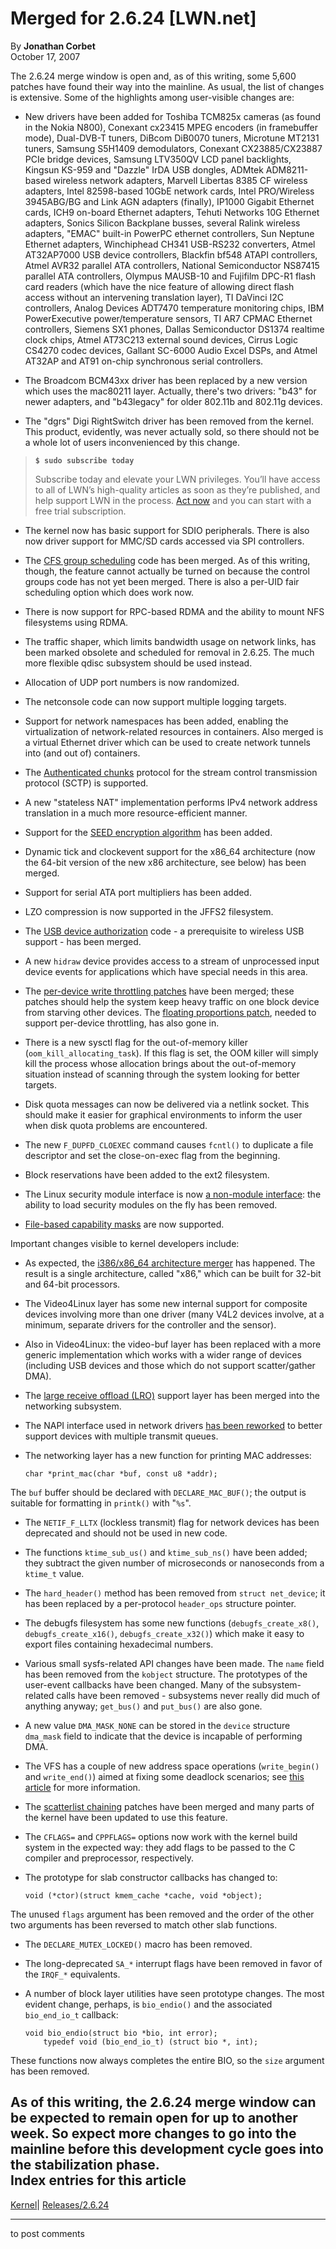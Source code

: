# Merged for 2.6.24 [LWN.net]

By **Jonathan Corbet**  
October 17, 2007 

The 2.6.24 merge window is open and, as of this writing, some 5,600 patches have found their way into the mainline. As usual, the list of changes is extensive. Some of the highlights among user-visible changes are: 

  * New drivers have been added for Toshiba TCM825x cameras (as found in the Nokia N800), Conexant cx23415 MPEG encoders (in framebuffer mode), Dual-DVB-T tuners, DiBcom DiB0070 tuners, Microtune MT2131 tuners, Samsung S5H1409 demodulators, Conexant CX23885/CX23887 PCIe bridge devices, Samsung LTV350QV LCD panel backlights, Kingsun KS-959 and "Dazzle" IrDA USB dongles, ADMtek ADM8211-based wireless network adapters, Marvell Libertas 8385 CF wireless adapters, Intel 82598-based 10GbE network cards, Intel PRO/Wireless 3945ABG/BG and Link AGN adapters (finally), IP1000 Gigabit Ethernet cards, ICH9 on-board Ethernet adapters, Tehuti Networks 10G Ethernet adapters, Sonics Silicon Backplane busses, several Ralink wireless adapters, "EMAC" built-in PowerPC ethernet controllers, Sun Neptune Ethernet adapters, Winchiphead CH341 USB-RS232 converters, Atmel AT32AP7000 USB device controllers, Blackfin bf548 ATAPI controllers, Atmel AVR32 parallel ATA controllers, National Semiconductor NS87415 parallel ATA controllers, Olympus MAUSB-10 and Fujifilm DPC-R1 flash card readers (which have the nice feature of allowing direct flash access without an intervening translation layer), TI DaVinci I2C controllers, Analog Devices ADT7470 temperature monitoring chips, IBM PowerExecutive power/temperature sensors, TI AR7 CPMAC Ethernet controllers, Siemens SX1 phones, Dallas Semiconductor DS1374 realtime clock chips, Atmel AT73C213 external sound devices, Cirrus Logic CS4270 codec devices, Gallant SC-6000 Audio Excel DSPs, and Atmel AT32AP and AT91 on-chip synchronous serial controllers. 

  * The Broadcom BCM43xx driver has been replaced by a new version which uses the mac80211 layer. Actually, there's two drivers: "b43" for newer adapters, and "b43legacy" for older 802.11b and 802.11g devices. 

  * The "dgrs" Digi RightSwitch driver has been removed from the kernel. This product, evidently, was never actually sold, so there should not be a whole lot of users inconvenienced by this change. 

> **`$ sudo subscribe today`**
> 
> Subscribe today and elevate your LWN privileges. You’ll have access to all of LWN’s high-quality articles as soon as they’re published, and help support LWN in the process. [Act now](https://lwn.net/Promo/nst-sudo/claim) and you can start with a free trial subscription. 

  * The kernel now has basic support for SDIO peripherals. There is also now driver support for MMC/SD cards accessed via SPI controllers. 

  * The [CFS group scheduling](http://lwn.net/Articles/240474/) code has been merged. As of this writing, though, the feature cannot actually be turned on because the control groups code has not yet been merged. There is also a per-UID fair scheduling option which does work now. 

  * There is now support for RPC-based RDMA and the ability to mount NFS filesystems using RDMA. 

  * The traffic shaper, which limits bandwidth usage on network links, has been marked obsolete and scheduled for removal in 2.6.25. The much more flexible qdisc subsystem should be used instead. 

  * Allocation of UDP port numbers is now randomized. 

  * The netconsole code can now support multiple logging targets. 

  * Support for network namespaces has been added, enabling the virtualization of network-related resources in containers. Also merged is a virtual Ethernet driver which can be used to create network tunnels into (and out of) containers. 

  * The [Authenticated chunks](http://tools.ietf.org/html/rfc4895) protocol for the stream control transmission protocol (SCTP) is supported. 

  * A new "stateless NAT" implementation performs IPv4 network address translation in a much more resource-efficient manner. 

  * Support for the [SEED encryption algorithm](http://www.ietf.org/rfc/rfc4269.txt) has been added. 

  * Dynamic tick and clockevent support for the x86_64 architecture (now the 64-bit version of the new x86 architecture, see below) has been merged. 

  * Support for serial ATA port multipliers has been added. 

  * LZO compression is now supported in the JFFS2 filesystem. 

  * The [USB device authorization](http://lwn.net/Articles/241980/) code - a prerequisite to wireless USB support - has been merged. 

  * A new `hidraw` device provides access to a stream of unprocessed input device events for applications which have special needs in this area. 

  * The [per-device write throttling patches](http://lwn.net/Articles/245600/) have been merged; these patches should help the system keep heavy traffic on one block device from starving other devices. The [floating proportions patch](http://lwn.net/Articles/245603/), needed to support per-device throttling, has also gone in. 

  * There is a new sysctl flag for the out-of-memory killer (`oom_kill_allocating_task`). If this flag is set, the OOM killer will simply kill the process whose allocation brings about the out-of-memory situation instead of scanning through the system looking for better targets. 

  * Disk quota messages can now be delivered via a netlink socket. This should make it easier for graphical environments to inform the user when disk quota problems are encountered. 

  * The new `F_DUPFD_CLOEXEC` command causes `fcntl()` to duplicate a file descriptor and set the close-on-exec flag from the beginning. 

  * Block reservations have been added to the ext2 filesystem. 

  * The Linux security module interface is now [a non-module interface](http://lwn.net/Articles/239962/): the ability to load security modules on the fly has been removed. 

  * [File-based capability masks](http://lwn.net/Articles/211883/) are now supported. 




Important changes visible to kernel developers include: 

  * As expected, the [i386/x86_64 architecture merger](http://lwn.net/Articles/243704/) has happened. The result is a single architecture, called "x86," which can be built for 32-bit and 64-bit processors. 

  * The Video4Linux layer has some new internal support for composite devices involving more than one driver (many V4L2 devices involve, at a minimum, separate drivers for the controller and the sensor). 

  * Also in Video4Linux: the video-buf layer has been replaced with a more generic implementation which works with a wider range of devices (including USB devices and those which do not support scatter/gather DMA). 

  * The [large receive offload (LRO)](http://lwn.net/Articles/243949/) support layer has been merged into the networking subsystem. 

  * The NAPI interface used in network drivers [has been reworked](http://lwn.net/Articles/244640/) to better support devices with multiple transmit queues. 

  * The networking layer has a new function for printing MAC addresses: 
        
        char *print_mac(char *buf, const u8 *addr);
        

The `buf` buffer should be declared with `DECLARE_MAC_BUF()`; the output is suitable for formatting in `printk()` with "`%s`". 

  * The `NETIF_F_LLTX` (lockless transmit) flag for network devices has been deprecated and should not be used in new code. 

  * The functions `ktime_sub_us()` and `ktime_sub_ns()` have been added; they subtract the given number of microseconds or nanoseconds from a `ktime_t` value. 

  * The `hard_header()` method has been removed from `struct net_device`; it has been replaced by a per-protocol `header_ops` structure pointer. 

  * The debugfs filesystem has some new functions (`debugfs_create_x8()`, `debugfs_create_x16()`, `debugfs_create_x32()`) which make it easy to export files containing hexadecimal numbers. 

  * Various small sysfs-related API changes have been made. The `name` field has been removed from the `kobject` structure. The prototypes of the user-event callbacks have been changed. Many of the subsystem-related calls have been removed - subsystems never really did much of anything anyway; `get_bus()` and `put_bus()` are also gone. 

  * A new value `DMA_MASK_NONE` can be stored in the `device` structure `dma_mask` field to indicate that the device is incapable of performing DMA. 

  * The VFS has a couple of new address space operations (`write_begin()` and `write_end()`) aimed at fixing some deadlock scenarios; see [this article](/Articles/254856/) for more information. 

  * The [scatterlist chaining](http://lwn.net/Articles/234617/) patches have been merged and many parts of the kernel have been updated to use this feature. 

  * The `CFLAGS=` and `CPPFLAGS=` options now work with the kernel build system in the expected way: they add flags to be passed to the C compiler and preprocessor, respectively. 

  * The prototype for slab constructor callbacks has changed to: 
        
        void (*ctor)(struct kmem_cache *cache, void *object);
        

The unused `flags` argument has been removed and the order of the other two arguments has been reversed to match other slab functions. 

  * The `DECLARE_MUTEX_LOCKED()` macro has been removed. 

  * The long-deprecated `SA_*` interrupt flags have been removed in favor of the `IRQF_*` equivalents. 

  * A number of block layer utilities have seen prototype changes. The most evident change, perhaps, is `bio_endio()` and the associated `bio_end_io_t` callback: 
        
        void bio_endio(struct bio *bio, int error);
            typedef void (bio_end_io_t) (struct bio *, int);
        

These functions now always completes the entire BIO, so the `size` argument has been removed. 




As of this writing, the 2.6.24 merge window can be expected to remain open for up to another week. So expect more changes to go into the mainline before this development cycle goes into the stabilization phase.  
Index entries for this article  
---  
[Kernel](/Kernel/Index)| [Releases/2.6.24](/Kernel/Index#Releases-2.6.24)  
  


* * *

to post comments 
